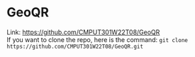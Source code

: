 # GeoQR
Link: https://github.com/CMPUT301W22T08/GeoQR <br />
If you want to clone the repo, here is the command: `git clone https://github.com/CMPUT301W22T08/GeoQR.git`
